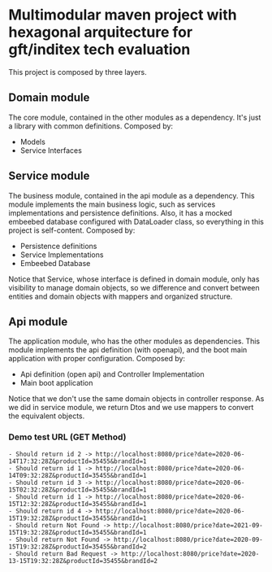 # Multimodular maven project with hexagonal arquitecture for gft/inditex tech evaluation
This project is composed by three layers.

## Domain module
The core module, contained in the other modules as a dependency. It's just a library with common definitions.
Composed by:
- Models
- Service Interfaces

## Service module
The business module, contained in the api module as a dependency. This module implements the main business logic, such as services implementations and persistence definitions.
Also, it has a mocked embeebed database configured with DataLoader class, so everything in this project is self-content.
Composed by:
- Persistence definitions
- Service Implementations
- Embeebed Database

Notice that Service, whose interface is defined in domain module, only has visibility to manage domain objects, so we difference and convert between entities and domain objects with mappers and organized structure.

## Api module
The application module, who has the other modules as dependencies. This module implements the api definition (with openapi), and the boot main application with proper configuration.
Composed by:
- Api definition (open api) and Controller Implementation
- Main boot application

Notice that we don't use the same domain objects in controller response. As we did in service module, we return Dtos and we use mappers to convert the equivalent objects.

###  Demo test URL (GET Method)

```
- Should return id 2 -> http://localhost:8080/price?date=2020-06-14T17:32:28Z&productId=35455&brandId=1 
- Should return id 1 -> http://localhost:8080/price?date=2020-06-14T09:32:28Z&productId=35455&brandId=1 
- Should return id 3 -> http://localhost:8080/price?date=2020-06-15T02:32:28Z&productId=35455&brandId=1 
- Should return id 1 -> http://localhost:8080/price?date=2020-06-15T12:32:28Z&productId=35455&brandId=1
- Should return id 4 -> http://localhost:8080/price?date=2020-06-15T19:32:28Z&productId=35455&brandId=1 
- Should return Not Found -> http://localhost:8080/price?date=2021-09-15T19:32:28Z&productId=35455&brandId=1 
- Should return Not Found -> http://localhost:8080/price?date=2020-09-15T19:32:28Z&productId=35455&brandId=2 
- Should return Bad Request -> http://localhost:8080/price?date=2020-13-15T19:32:28Z&productId=35455&brandId=2 
```